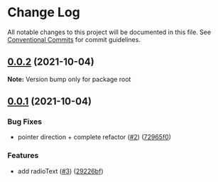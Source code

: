 # Change Log

All notable changes to this project will be documented in this file.
See [Conventional Commits](https://conventionalcommits.org) for commit guidelines.

## [0.0.2](https://github.com/coveo/inquirer-customizable/compare/v0.0.1...v0.0.2) (2021-10-04)

**Note:** Version bump only for package root





## [0.0.1](https://github.com/coveo/inquirer-customizable/compare/v0.0.0...v0.0.1) (2021-10-04)


### Bug Fixes

* pointer direction + complete refactor ([#2](https://github.com/coveo/inquirer-customizable/issues/2)) ([72965f0](https://github.com/coveo/inquirer-customizable/commit/72965f0ba4967c283fbca8000657db35db599594))


### Features

* add radioText ([#3](https://github.com/coveo/inquirer-customizable/issues/3)) ([29226bf](https://github.com/coveo/inquirer-customizable/commit/29226bfa49442a63359730c4c4fefb701a9a9643))

